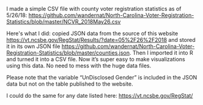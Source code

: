 I made a simple CSV file with county voter registration statistics as of 5/26/18: https://github.com/wandernat/North-Carolina-Voter-Registration-Statistics/blob/master/NCVR_2018May26.csv

Here's what I did: copied JSON data from the source of this website https://vt.ncsbe.gov/RegStat/Results/?date=05%2F26%2F2018 and stored it in its own JSON file https://github.com/wandernat/North-Carolina-Voter-Registration-Statistics/blob/master/counties.json. Then I imported it into R and turned it into a CSV file. Now it’s super easy to make visualizations using this data. No need to mess with the huge data files.

Please note that the variable “UnDisclosed Gender” is included in the JSON data but not on the table published to the website.

I could do the same for any date listed here: https://vt.ncsbe.gov/RegStat/
